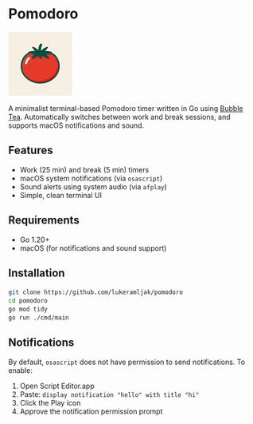 # Pomodoro

![Tomato Icon](icons/icon_128x128.png)

A minimalist terminal-based Pomodoro timer written in Go using [Bubble Tea](https://github.com/charmbracelet/bubbletea). Automatically switches between work and break sessions, and supports macOS notifications and sound.

## Features

- Work (25 min) and break (5 min) timers
- macOS system notifications (via `osascript`)
- Sound alerts using system audio (via `afplay`)
- Simple, clean terminal UI

## Requirements

- Go 1.20+
- macOS (for notifications and sound support)

## Installation

```bash
git clone https://github.com/lukeramljak/pomodoro
cd pomodoro
go mod tidy
go run ./cmd/main
```

## Notifications

By default, `osascript` does not have permission to send notifications. To enable:

1. Open Script Editor.app
2. Paste: `display notification "hello" with title "hi"`
3. Click the Play icon
4. Approve the notification permission prompt
